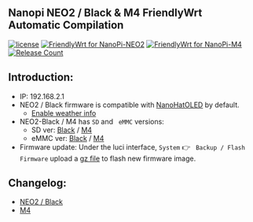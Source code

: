 ## Nanopi NEO2 / Black & M4 FriendlyWrt Automatic Compilation
[1]: https://img.shields.io/badge/license-MIT-brightgreen.svg
[2]: /LICENSE
[3]: https://github.com/vinewx/NanoWrt/workflows/FriendlyWrt%20for%20NanoPi-NEO2/badge.svg
[4]: https://github.com/vinewx/NanoWrt/actions?query=workflow%3A%22FriendlyWrt+for+NanoPi-NEO2%22
[5]: https://github.com/vinewx/NanoWrt/workflows/FriendlyWrt%20for%20NanoPi-M4/badge.svg
[6]: https://github.com/vinewx/NanoWrt/actions?query=workflow%3A%22FriendlyWrt+for+NanoPi-M4%22
[7]: https://img.shields.io/github/downloads/vinewx/NanoWrt/total
[8]: https://github.com/vinewx/NanoWrt/releases

[![license][1]][2]
[![FriendlyWrt for NanoPi-NEO2][3]][4]
[![FriendlyWrt for NanoPi-M4][5]][6]
[![Release Count][7]][8]

## Introduction:
* IP: 192.168.2.1
* NEO2 / Black firmware is compatible with [NanoHatOLED](https://github.com/vinewx/NanoHatOLED) by default.
    - [Enable weather info](https://github.com/vinewx/NanoHatOLED/blob/master/README.md#enable-weather-info--%E6%98%BE%E7%A4%BA%E5%A4%A9%E6%B0%94-python3)
* NEO2-Black / M4 has `SD` and ` eMMC` versions:
    - SD ver: [Black](http://wiki.friendlyarm.com/wiki/index.php/NanoPi_NEO2_Black/zh#.E7.83.A7.E5.86.99.E5.88.B0TF.E5.8D.A1) / [M4](http://wiki.friendlyarm.com/wiki/index.php/NanoPi_M4V2/zh#.E5.BF.AB.E9.80.9F.E4.BB.8ESD.E5.8D.A1.E5.90.AF.E5.8A.A8)
    - eMMC ver: [Black](http://wiki.friendlyarm.com/wiki/index.php/NanoPi_NEO2_Black/zh#.E7.83.A7.E5.86.99.E5.88.B0eMMC) / [M4](http://wiki.friendlyarm.com/wiki/index.php/NanoPi_M4V2/zh#.E7.83.A7.E5.86.99.E7.B3.BB.E7.BB.9F.E5.88.B0eMMC)
* Firmware update: Under the luci interface, `System` 👉 ` Backup / Flash Firmware` upload a [gz file](https://github.com/vinewx/NanoWrt/releases) to flash new firmware image. 

## Changelog:
* [NEO2 / Black](https://github.com/vinewx/NanoWrt/blob/master/changelog/neo2.md)
* [M4](https://github.com/vinewx/NanoWrt/blob/master/changelog/m4.md)
